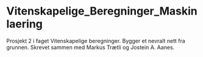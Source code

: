 # Vitenskapelige_Beregninger_Maskinlaering
Prosjekt 2 i faget Vitenskapelige beregninger. Bygger et nevralt nett fra grunnen. 
Skrevet sammen med Markus Trætli og Jostein A. Aanes.
